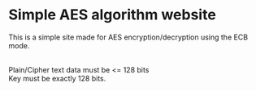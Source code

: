 # Simple AES algorithm website
This is a simple site made for AES encryption/decryption using the ECB mode.
<p><br>Plain/Cipher text data must be <= 128 bits<br>
Key must be exactly 128 bits.</p>
